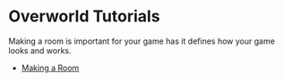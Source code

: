 # Overworld Tutorials

Making a room is important for your game has it defines how your game looks and works.

* [Making a Room](/tutorial/overworld/0_area_0)